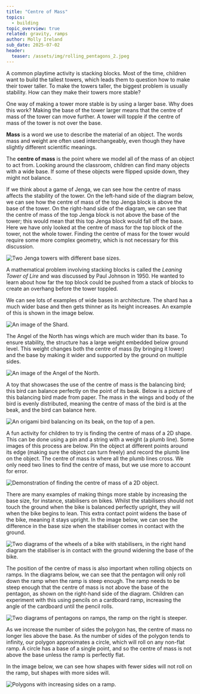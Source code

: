 ```yaml
---
title: "Centre of Mass"
topics: 
  - building
topic_overview: true
related: gravity, ramps
author: Molly Ireland
sub_date: 2025-07-02
header:
  teaser: /assets/img/rolling_pentagons_2.jpeg
---
```


A common playtime activity is stacking blocks. Most of the time, children want to build the tallest towers, which leads them to question how to make their tower taller. To make the towers taller, the biggest problem is usually stability. How can they make their towers more stable?

One way of making a tower more stable is by using a larger base. Why does this work? Making the base of the tower larger means that the centre of mass of the tower can move further. A tower will topple if the centre of mass of the tower is not over the base. 

**Mass** is a word we use to describe the material of an object. The words mass and weight are often used interchangeably, even though they have slightly different scientific meanings.

The **centre of mass** is the point where we model all of the mass of an object to act from. Looking around the classroom, children can find many objects with a wide base. If some of these objects were flipped upside down, they might not balance.

If we think about a game of Jenga, we can see how the centre of mass affects the stability of the tower. On the left-hand side of the diagram below, we can see how the centre of mass of the top Jenga block is above the base of the tower. On the right-hand side of the diagram, we can see that the centre of mass of the top Jenga block is not above the base of the tower; this would mean that this top Jenga block would fall off the base. Here we have only looked at the centre of mass for the top block of the tower, not the whole tower. Finding the centre of mass for the tower would require some more complex geometry, which is not necessary for this discussion.

![Two Jenga towers with different base sizes.]({{site.baseurl}}/assets/img/jenga_com.jpeg "Two Jenga towers")

A mathematical problem involving stacking blocks is called the *Leaning Tower of Lire* and was discussed by Paul Johnson in 1950. He wanted to learn about how far the top block could be pushed from a stack of blocks to create an overhang before the tower toppled. 

We can see lots of examples of wide bases in architecture. The shard has a much wider base and then gets thinner as its height increases. An example of this is shown in the image below. 

![An image of the Shard.]({{site.baseurl}}/assets/img/the_shard_pixabay.jpeg "The Shard")

The Angel of the North has wings which are much wider than its base. To ensure stability, the structure has a large weight embedded below ground level. This weight changes both the centre of mass (by bringing it lower) and the base by making it wider and supported by the ground on multiple sides.

![An image of the Angel of the North.]({{site.baseurl}}/assets/img/angel_of_the_north_pixabay.jpeg "The Angel of the North")

A toy that showcases the use of the centre of mass is the balancing bird; this bird can balance perfectly on the point of its beak. Below is a picture of this balancing bird made from paper. The mass in the wings and body of the bird is evenly distributed, meaning the centre of mass of the bird is at the beak, and the bird can balance here.

![An origami bird balancing on its beak, on the top of a pen.]({{site.baseurl}}/assets/img/balancing_bird.jpeg "A balancing bird")

 A fun activity for children to try is finding the centre of mass of a 2D shape. This can be done using a pin and a string with a weight (a plumb line). Some images of this process are below. Pin the object at different points around its edge (making sure the object can turn freely) and record the plumb line on the object. The centre of mass is where all the plumb lines cross. We only need two lines to find the centre of mass, but we use more to account for error.

![Demonstration of finding the centre of mass of a 2D object.]({{site.baseurl}}/assets/img/plumb_lines.jpeg "Finding the centre of mass of a 2D object")

There are many examples of making things more stable by increasing the base size, for instance, stabilisers on bikes. Whilst the stabilisers should not touch the ground when the bike is balanced perfectly upright, they will when the bike begins to lean. This extra contact point widens the base of the bike, meaning it stays upright. In the image below, we can see the difference in the base size when the stabiliser comes in contact with the ground.

![Two diagrams of the wheels of a bike with stabilisers, in the right hand diagram the stabiliser is in contact with the ground widening the base of the bike.]({{site.baseurl}}/assets/img/bike_stability.jpeg "Diagram of the wheels of a bike with stabilisers")

The position of the centre of mass is also important when rolling objects on ramps. In the diagrams below, we can see that the pentagon will only roll down the ramp when the ramp is steep enough. The ramp needs to be steep enough that the centre of mass is not above the base of the pentagon, as shown on the right-hand side of the diagram. Children can experiment with this using pencils on a cardboard ramp, increasing the angle of the cardboard until the pencil rolls.

![Two diagrams of pentagons on ramps, the ramp on the right is steeper.]({{site.baseurl}}/assets/img/rolling_pentagons_2.jpeg "Pentagons on ramps")

As we increase the number of sides the polygon has, the centre of mass no longer lies above the base. As the number of sides of the polygon tends to infinity, our polygon approximates a circle, which will roll on any non-flat ramp. A circle has a base of a single point, and so the centre of mass is not above the base unless the ramp is perfectly flat. 

In the image below, we can see how shapes with fewer sides will not roll on the ramp, but shapes with more sides will. 

![Polygons with increasing sides on a ramp.]({{site.baseurl}}/assets/img/shapes_begining_to_roll.jpeg "Polygons on a ramp")

